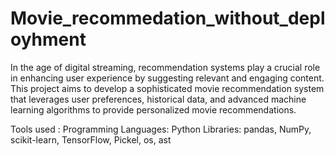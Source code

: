 # Movie_recommedation_without_deployhment

In the age of digital streaming, recommendation systems play a crucial role in enhancing user experience by suggesting relevant and engaging content. This project aims to develop a sophisticated movie recommendation system that leverages user preferences, historical data, and advanced machine learning algorithms to provide personalized movie recommendations.

Tools used : 
Programming Languages: Python
Libraries: pandas, NumPy, scikit-learn, TensorFlow, Pickel, os, ast
